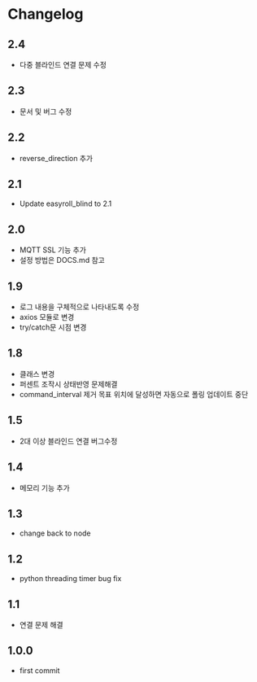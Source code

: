 # Changelog

## 2.4 
- 다중 블라인드 연결 문제 수정
  
## 2.3 
- 문서 및 버그 수정
  
## 2.2
- reverse_direction 추가

## 2.1
- Update easyroll_blind to 2.1

## 2.0
- MQTT SSL 기능 추가
- 설정 방법은 DOCS.md 참고

## 1.9
- 로그 내용을 구체적으로 나타내도록 수정
- axios 모듈로 변경
- try/catch문 시점 변경
  
## 1.8
- 클래스 변경
- 퍼센트 조작시 상태반영 문제해결
- command_interval 제거 목표 위치에 달성하면 자동으로 폴링 업데이트 중단

## 1.5
- 2대 이상 블라인드 연결 버그수정

## 1.4
- 메모리 기능 추가

## 1.3
- change back to node

## 1.2
- python threading timer bug fix

## 1.1
- 연결 문제 해결

## 1.0.0
- first commit

